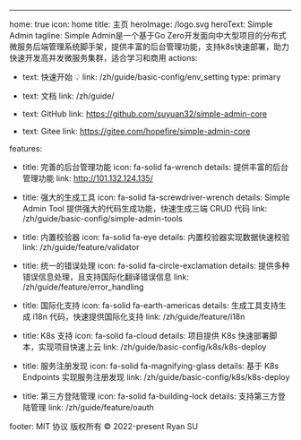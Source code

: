 ---

home: true
icon: home
title: 主页
heroImage: /logo.svg
heroText: Simple Admin
tagline: Simple Admin是一个基于Go Zero开发面向中大型项目的分布式微服务后端管理系统脚手架，提供丰富的后台管理功能，支持k8s快速部署，助力快速开发高并发微服务集群，适合学习和商用
actions:

- text: 快速开始 💡
  link: /zh/guide/basic-config/env_setting
  type: primary

- text: 文档
  link: /zh/guide/

- text: GitHub
  link: https://github.com/suyuan32/simple-admin-core

- text: Gitee
  link: https://gitee.com/hopefire/simple-admin-core

features:

- title: 完善的后台管理功能
  icon: fa-solid fa-wrench
  details: 提供丰富的后台管理功能
  link: http://101.132.124.135/

- title: 强大的生成工具
  icon: fa-solid fa-screwdriver-wrench
  details: Simple Admin Tool 提供强大的代码生成功能，快速生成三端 CRUD 代码
  link: /zh/guide/basic-config/simple-admin-tools

- title: 内置校验器
  icon: fa-solid fa-eye
  details: 内置校验器实现数据快速校验
  link: /zh/guide/feature/validator

- title: 统一的错误处理
  icon: fa-solid fa-circle-exclamation
  details: 提供多种错误信息处理，且支持国际化翻译错误信息
  link: /zh/guide/feature/error_handling

- title: 国际化支持
  icon: fa-solid fa-earth-americas
  details: 生成工具支持生成 i18n 代码，快速提供国际化支持
  link: /zh/guide/feature/i18n

- title: K8s 支持
  icon: fa-solid fa-cloud
  details: 项目提供 K8s 快速部署脚本，实现项目快速上云
  link: /zh/guide/basic-config/k8s/k8s-deploy

- title: 服务注册发现
  icon: fa-solid fa-magnifying-glass
  details: 基于 K8s Endpoints 实现服务注册发现
  link: /zh/guide/basic-config/k8s/k8s-deploy

- title: 第三方登陆管理
  icon: fa-solid fa-building-lock
  details: 支持第三方登陆管理
  link: /zh/guide/feature/oauth

footer: MIT 协议 版权所有 © 2022-present Ryan SU
